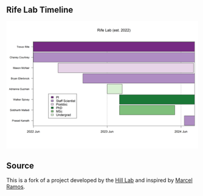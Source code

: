 ## Rife Lab Timeline

![alt text](rifelab-gantt.png)

## Source
This is a fork of a project developed by the [Hill Lab](https://github.com/HillLabSask/HillLab_gantt_chart) and inspired by [Marcel Ramos](https://rpubs.com/mramos/ganttchart).
